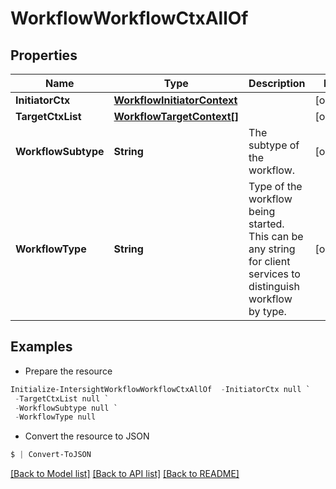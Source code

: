 # WorkflowWorkflowCtxAllOf
## Properties

Name | Type | Description | Notes
------------ | ------------- | ------------- | -------------
**InitiatorCtx** | [**WorkflowInitiatorContext**](WorkflowInitiatorContext.md) |  | [optional] 
**TargetCtxList** | [**WorkflowTargetContext[]**](WorkflowTargetContext.md) |  | [optional] 
**WorkflowSubtype** | **String** | The subtype of the workflow. | [optional] 
**WorkflowType** | **String** | Type of the workflow being started. This can be any string for client services to distinguish workflow by type. | [optional] 

## Examples

- Prepare the resource
```powershell
Initialize-IntersightWorkflowWorkflowCtxAllOf  -InitiatorCtx null `
 -TargetCtxList null `
 -WorkflowSubtype null `
 -WorkflowType null
```

- Convert the resource to JSON
```powershell
$ | Convert-ToJSON
```

[[Back to Model list]](../README.md#documentation-for-models) [[Back to API list]](../README.md#documentation-for-api-endpoints) [[Back to README]](../README.md)

